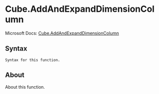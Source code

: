 # Cube.AddAndExpandDimensionColumn

Microsoft Docs: [Cube.AddAndExpandDimensionColumn](https://docs.microsoft.com/en-us/powerquery-m/cube-addandexpanddimensioncolumn)

## Syntax

```
Syntax for this function.
```

## About

About this function.

